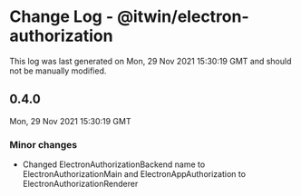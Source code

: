 # Change Log - @itwin/electron-authorization

This log was last generated on Mon, 29 Nov 2021 15:30:19 GMT and should not be manually modified.

## 0.4.0
Mon, 29 Nov 2021 15:30:19 GMT

### Minor changes

- Changed ElectronAuthorizationBackend name to ElectronAuthorizationMain and ElectronAppAuthorization to ElectronAuthorizationRenderer

